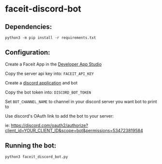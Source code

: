 # faceit-discord-bot

## Dependencies:

`python3 -m pip install -r requirements.txt`

## Configuration:

Create a Faceit App in the [Developer App Studio](https://developers.faceit.com/apps)

Copy the server api key into: `FACEIT_API_KEY`

Create a [discord application](https://discord.com/developers/applications) and bot

Copy the bot token into: `DISCORD_BOT_TOKEN`

Set `BOT_CHANNEL_NAME` to channel in your discord server you want bot to print to

Use discord's OAuth link to add the bot to your server:

ie: https://discord.com/oauth2/authorize?client_id=YOUR_CLIENT_ID&scope=bot&permissions=534723819584

## Running the bot:

`python3 faceit_discord_bot.py`
